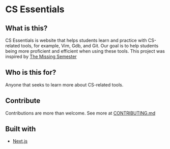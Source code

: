 # CS Essentials

## What is this?
CS Essentials is website that helps students learn and practice with CS-related tools, for example, Vim, Gdb, and Git. Our goal is to help students being more proficient and efficient when using these tools. This project was inspired by [The Missing Semester](https://missing.csail.mit.edu/) 

## Who is this for?
Anyone that seeks to learn more about CS-related tools. 

## Contribute
Contributions are more than welcome. See more at [CONTRIBUTING.md](CONTRIBUTING.md)

## Built with

* [Next.js](https://nextjs.org/)
